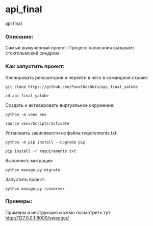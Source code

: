 # api_final
api final

### Описание:

Самый вымученный проект. Процесс написания вызывает стокгольмский синдром

### Как запустить проект:

Клонировать репозиторий и перейти в него в командной строке:

```
git clone https://github.com/PavelNechkin/api_final_yatube
```

```
cd api_final_yatube
```

Cоздать и активировать виртуальное окружение:

```
python -m venv env
```

```
source venv/Scripts/activate
```

Установить зависимости из файла requirements.txt:

```
python -m pip install --upgrade pip
```

```
pip install -r requirements.txt
```

Выполнить миграции:

```
python manage.py migrate
```

Запустить проект:

```
python manage.py runserver
```

### Примеры:

Примеры и инструкцию можмо посмотреть тут:
http://127.0.0.1:8000/swagger/